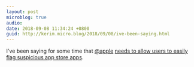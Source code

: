 ```yaml
---
layout: post
microblog: true
audio: 
date: 2018-09-08 11:34:24 +0800
guid: http://kerim.micro.blog/2018/09/08/ive-been-saying.html
---
```

I've been saying for some time that [@apple](https://micro.blog/apple) [needs to allow users to easily flag suspicious app store apps](https://daringfireball.net/2018/09/mac_app_store_malware). 
